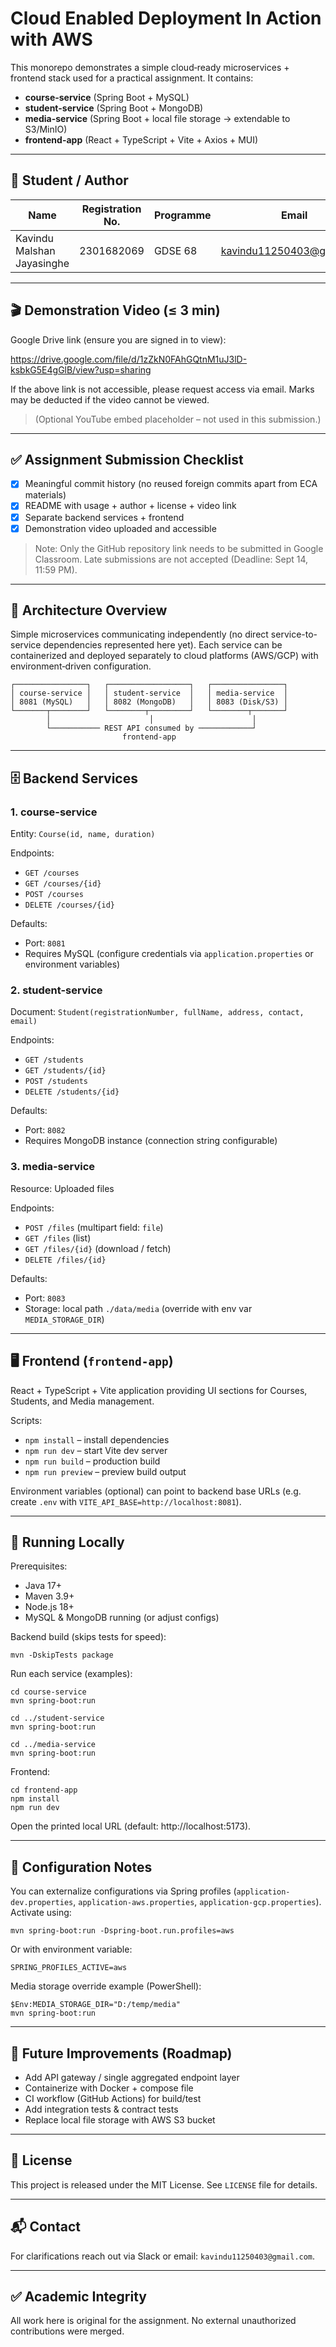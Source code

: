 # Cloud Enabled Deployment In Action with AWS

This monorepo demonstrates a simple cloud‑ready microservices + frontend stack used for a practical assignment. It contains:

- **course-service** (Spring Boot + MySQL)
- **student-service** (Spring Boot + MongoDB)
- **media-service** (Spring Boot + local file storage → extendable to S3/MinIO)
- **frontend-app** (React + TypeScript + Vite + Axios + MUI)

---
## 👤 Student / Author
| Name | Registration No. | Programme | Email |
|------|------------------|-----------|-------|
| Kavindu Malshan Jayasinghe | 2301682069 | GDSE 68 | kavindu11250403@gmail.com |

---
## 🎬 Demonstration Video (≤ 3 min)

Google Drive link (ensure you are signed in to view):

https://drive.google.com/file/d/1zZkN0FAhGQtnM1uJ3lD-ksbkG5E4gGlB/view?usp=sharing

If the above link is not accessible, please request access via email. Marks may be deducted if the video cannot be viewed.

> (Optional YouTube embed placeholder – not used in this submission.)

---
## ✅ Assignment Submission Checklist

- [x] Meaningful commit history (no reused foreign commits apart from ECA materials)
- [x] README with usage + author + license + video link
- [x] Separate backend services + frontend
- [x] Demonstration video uploaded and accessible

> Note: Only the GitHub repository link needs to be submitted in Google Classroom. Late submissions are not accepted (Deadline: Sept 14, 11:59 PM).

---
## 🧩 Architecture Overview

Simple microservices communicating independently (no direct service-to-service dependencies represented here yet). Each service can be containerized and deployed separately to cloud platforms (AWS/GCP) with environment‑driven configuration.

```
┌────────────────┐   ┌──────────────────┐   ┌────────────────┐
│ course-service │   │ student-service  │   │ media-service  │
│ 8081 (MySQL)   │   │ 8082 (MongoDB)   │   │ 8083 (Disk/S3) │
└───────┬────────┘   └────────┬─────────┘   └────────┬───────┘
        │                      │                      │
        └─────────── REST API consumed by ────────────┘
                         frontend-app
```

---
## 🗄️ Backend Services

### 1. course-service
Entity: `Course(id, name, duration)`

Endpoints:
- `GET /courses`
- `GET /courses/{id}`
- `POST /courses`
- `DELETE /courses/{id}`

Defaults:
- Port: `8081`
- Requires MySQL (configure credentials via `application.properties` or environment variables)

### 2. student-service
Document: `Student(registrationNumber, fullName, address, contact, email)`

Endpoints:
- `GET /students`
- `GET /students/{id}`
- `POST /students`
- `DELETE /students/{id}`

Defaults:
- Port: `8082`
- Requires MongoDB instance (connection string configurable)

### 3. media-service
Resource: Uploaded files

Endpoints:
- `POST /files` (multipart field: `file`)
- `GET /files` (list)
- `GET /files/{id}` (download / fetch)
- `DELETE /files/{id}`

Defaults:
- Port: `8083`
- Storage: local path `./data/media` (override with env var `MEDIA_STORAGE_DIR`)

---
## 🖥️ Frontend (`frontend-app`)
React + TypeScript + Vite application providing UI sections for Courses, Students, and Media management.

Scripts:
- `npm install` – install dependencies
- `npm run dev` – start Vite dev server
- `npm run build` – production build
- `npm run preview` – preview build output

Environment variables (optional) can point to backend base URLs (e.g. create `.env` with `VITE_API_BASE=http://localhost:8081`).

---
## 🚀 Running Locally

Prerequisites:
- Java 17+
- Maven 3.9+
- Node.js 18+
- MySQL & MongoDB running (or adjust configs)

Backend build (skips tests for speed):
```
mvn -DskipTests package
```

Run each service (examples):
```
cd course-service
mvn spring-boot:run

cd ../student-service
mvn spring-boot:run

cd ../media-service
mvn spring-boot:run
```

Frontend:
```
cd frontend-app
npm install
npm run dev
```

Open the printed local URL (default: http://localhost:5173).

---
## 🔧 Configuration Notes

You can externalize configurations via Spring profiles (`application-dev.properties`, `application-aws.properties`, `application-gcp.properties`). Activate using:
```
mvn spring-boot:run -Dspring-boot.run.profiles=aws
```

Or with environment variable:
```
SPRING_PROFILES_ACTIVE=aws
```

Media storage override example (PowerShell):
```
$Env:MEDIA_STORAGE_DIR="D:/temp/media"
mvn spring-boot:run
```

---
## 🧪 Future Improvements (Roadmap)
- Add API gateway / single aggregated endpoint layer
- Containerize with Docker + compose file
- CI workflow (GitHub Actions) for build/test
- Add integration tests & contract tests
- Replace local file storage with AWS S3 bucket

---
## 📄 License

This project is released under the MIT License. See `LICENSE` file for details.

---
## 📬 Contact
For clarifications reach out via Slack or email: `kavindu11250403@gmail.com`.

---
## ✅ Academic Integrity
All work here is original for the assignment. No external unauthorized contributions were merged.

